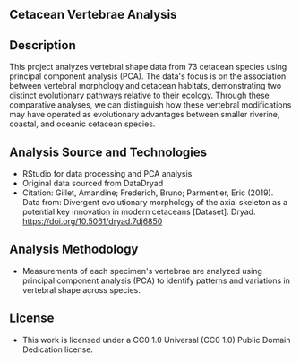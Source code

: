 Cetacean Vertebrae Analysis
--
Description
-
This project analyzes vertebral shape data from 73 cetacean species using principal component analysis (PCA). The data's focus is on the association between vertebral morphology and cetacean habitats, demonstrating two distinct 
evolutionary pathways relative to their ecology. Through these comparative analyses, we can distinguish how these vertebral modifications may have operated as evolutionary advantages between smaller riverine, coastal, and oceanic cetacean species. 

 Analysis Source and Technologies
 -
 - RStudio for data processing and PCA analysis
 - Original data sourced from DataDryad
 - Citation: Gillet, Amandine; Frederich, Bruno; Parmentier, Eric (2019). Data from: Divergent evolutionary morphology of the axial skeleton as a potential key innovation in modern cetaceans [Dataset]. Dryad. https://doi.org/10.5061/dryad.7dj6850

Analysis Methodology
-
- Measurements of each specimen's vertebrae are analyzed using principal component analysis (PCA) to identify patterns and variations in vertebral shape across species.

License
-
- This work is licensed under a CC0 1.0 Universal (CC0 1.0) Public Domain Dedication license. 
